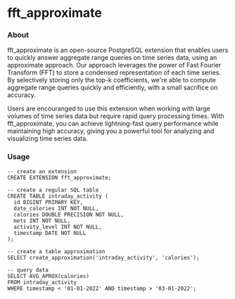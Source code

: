 # fft_approximate

### About

fft_approximate is an open-source PostgreSQL extension that enables users to quickly answer aggregate range queries on time series data, using an approximate approach. Our approach leverages the power of Fast Fourier Transform (FFT) to store a condensed representation of each time series. By selectively storing only the top-k coefficients, we're able to compute aggregate range queries quickly and efficiently, with a small sacrifice on accuracy.

Users are encouranged to use this extension when working with large volumes of time series data but require rapid query processing times. With fft_approximate, you can achieve lightning-fast query performance while maintaining high accuracy, giving you a powerful tool for analyzing and visualizing time series data.

### Usage

```
-- create an extension
CREATE EXTENSION fft_approximate;

-- create a regular SQL table
CREATE TABLE intraday_activity (
  id BIGINT PRIMARY KEY,
  date_calories INT NOT NULL,
  calories DOUBLE PRECISION NOT NULL,
  mets INT NOT NULL,
  activity_level INT NOT NULL,
  timestamp DATE NOT NULL
);

-- create a table approximation
SELECT create_approximation('intraday_activity', 'calories');
```

```
-- query data
SELECT AVG_APROX(calories) 
FROM intraday_activity
WHERE timestamp < '01-01-2022' AND timestamp > '03-01-2022';
```




